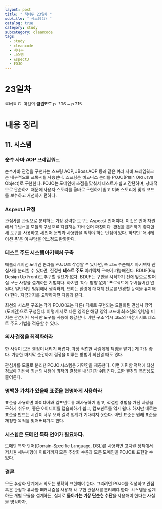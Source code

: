 ```yaml
---
layout: post
title: " 책너두 23일차 "
subtitle: " 시스템(2) "
catalog: true
category: study
subcategory: cleancode
tags:
  - study
  - cleancode
  - 책너두
  - 시스템
  - AspectJ
  - POJO
---
```


# 23일차

로버트 C. 마틴의 **클린코드** p. 206 ~ p.215

# 내용 정리

## 11. 시스템

### 순수 자바 AOP 프레임워크

순수자바 관점을 구현하는 스프링 AOP, JBoss AOP 등과 같은 여러 자바 프레임워크는 내부적으로 프록시를 사용한다. 스프링은 비즈니스 논리를 POJO(Plain Old Java Object)로 구현한다. POJO는 도메인에 초점을 맞춰서 테스트가 쉽고 간단하며, 상대적으로 단순하기 때문에 사용자 스토리를 올바로 구현하기 쉽고 미래 스토리에 맞춰 코드를 보수하고 개선하기 편하다.

### AspectJ 관점

관심사를 관점으로 분리하는 가장 강력한 도구는 AspectJ 언어이다. 이것은 언어 차원에서 과넞ㅁ을 모듈화 구성으로 지원하는 자바 언어 확장이다. 관점을 분리하기 좋지만 새 도구를 사용하고 새 언어 문법과 사용법을 익혀야 하는 단점이 있다. 하지만 '애너테이션 폼'은 이 부담을 어느정도 완화한다.

### 테스트 주도 시스템 아키텍처 구축

애플리케이션 도메인 논리를 POJO로 작성할 수 있다면, 즉 코드 수준에서 아키텍처 관심사를 분리할 수 있다면, 진정한 **테스트 주도** 아키텍처 구축이 가능해진다. BDUF(Big Design Up Front)도 추구할 필요가 없다. BDUF는 구현을 시작하기 전에 앞으로 벌어질 모든 사항을 설계하는 기법이다. 하지만 '아무 방향 없이' 프로젝트에 뛰어들어선 안된다. 일반적인 범위에서 생각하되, 변하는 환경에 대처해 진로를 변경할 능력을 유지해야 한다. 지금까지를 요약하자면 다음과 같다.

최선의 시스템 구조는 각기 POJO(또는 다른) 객체로 구현되는 모듈화된 관심사 영역(도메인)으로 구성된다. 이렇게 서로 다른 영역은 해당 영역 코드에 최소한의 영향을 미치는 관점이나 유사한 도구를 사용해 통합한다. 이런 구조 역시 코드와 마찬가지로 테스트 주도 기법을 적용할 수 있다.

### 의사 결정을 최적화하라

한 사람이 모든 결정이 내리기 어렵다. 가장 적합한 사람에게 책임을 맡기는게 가장 좋다. 가능한 마지막 순간까지 결정을 미루는 방법이 최선일 때도 있다.

관심사를 모듈로 분리한 POJO 시스템은 기민함을 제공한다. 이런 기민함 덕택에 최신 정보에 기반해 최선의 시점에 최적의 결정을 내리기가 쉬워진다. 또한 결정의 복잡성도 줄어든다.

### 명백한 가치가 있을때 표준을 현명하게 사용하라

표준을 사용하면 아이디어와 컴포넌트를 재사용하기 쉽고, 적절한 경험을 가진 사람을 구하기 쉬우며, 좋은 아이디어를 캡슐화하기 쉽고, 컴포넌트를 엮기 쉽다. 하지만 때로는 표준을 만드는 시간이 너무 오래 걸려 업계가 기다리지 못한다. 어떤 표준은 원래 표준을 제정한 목적을 잊어버리기도 한다.

### 시스템은 도메인 특화 언어가 필요하다.

도메인 특화 언어(Domain-Specific Language, DSL)를 사용하면 고차원 정책에서 저차원 세부사항에 이르기까지 모든 추상화 수준과 모든 도메인을 POJO로 표현할 수 있다.

### 결론

모든 추상화 단계에서 의도는 명확히 표현해야 한다. 그러려면 POJO를 작성하고 관점 혹은 관점과 유사한 메커니즘을 사용해 각 구현 관심사를 분리해야 한다. 시스템을 설계하든 개별 모듈을 설계하든, 실제로 **돌아가는 가장 단순한 수단**을 샤용해야 한다는 사실을 명심하자.
